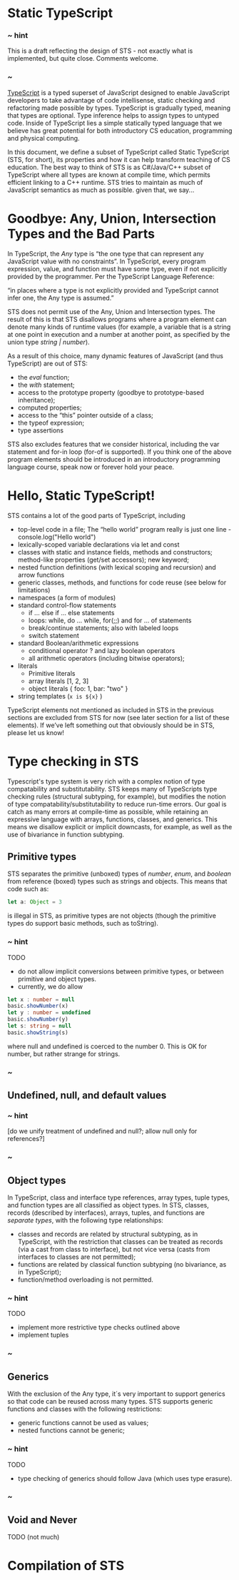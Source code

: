 # Static TypeScript

### ~ hint

This is a draft reflecting the design of STS - not exactly what is implemented, but quite close.
Comments welcome. 

### ~ 

[TypeScript](http://typescriptlang.org) is a typed superset of JavaScript designed to enable JavaScript developers 
to take advantage of code intellisense,
static checking and refactoring made possible by types.  TypeScript is gradually typed, meaning that types are optional. 
Type inference helps to assign types to untyped code. Inside of TypeScript lies a simple statically typed language that 
we believe has great potential for both introductory CS education, programming and physical computing. 

In this document, we define a subset of TypeScript called Static TypeScript (STS, for short), 
its properties and how it can help transform teaching of CS education. 
The best way to think of STS is as C#/Java/C++ subset of TypeScript where all types are known at compile time,
which permits efficient linking to a C++ runtime. STS tries to maintain as much of JavaScript semantics as much as possible.
given that, we say... 

# Goodbye: Any, Union, Intersection Types and the Bad Parts 

In TypeScript, the *Any* type is “the one type that can represent any JavaScript value with no constraints”. 
In TypeScript, every program expression, value, and function must have some type, even if not explicitly 
provided by the programmer. Per the TypeScript Language Reference:

  “in places where a type is not explicitly provided and TypeScript cannot infer one, the Any type is assumed.”

STS does not permit use of the Any, Union and Intersection types.  The result of this is that
STS disallows programs where a program element can denote many kinds of runtime values 
(for example, a variable that is a string at one point in execution and a number at another point, 
as specified by the union type *string | number*).

As a result of this choice, many dynamic features of JavaScript (and thus TypeScript) are out of STS: 
* the *eval* function;
* the *with* statement;
* access to the prototype property (goodbye to prototype-based inheritance);
* computed properties;
* access to the “this” pointer outside of a class;
* the typeof expression;
* type assertions

STS also excludes features that we consider historical, 
including the var statement and for-in loop (for-of is supported).
If you think one of the above program elements should be introduced in an introductory programming
language course, speak now or forever hold your peace.

# Hello, Static TypeScript!

STS contains a lot of the good parts of TypeScript, including
* top-level code in a file; The “hello world” program really is just one line - console.log("Hello world")
* lexically-scoped variable declarations via let and const
* classes with static and instance fields, methods and constructors; method-like properties (get/set accessors); new keyword;
* nested function definitions (with lexical scoping and recursion) and arrow functions
* generic classes, methods, and functions for code reuse (see below for limitations)
* namespaces (a form of modules) 
* standard control-flow statements
  * if ... else if ... else statements
  * loops: while, do ... while, for(;;) and for ... of statements
  * break/continue statements; also with labeled loops
  * switch statement
* standard Boolean/arithmetic expressions
  * conditional operator ? and lazy boolean operators
  * all arithmetic operators (including bitwise operators);
* literals
  * Primitive literals
  * array literals [1, 2, 3]
  * object literals { foo: 1, bar: "two" }
* string templates (`x is ${x}` )

TypeScript elements not mentioned as included in STS in the previous sections are excluded from STS 
for now (see later section for a list of these elements). 
If we’ve left something out that obviously should be in STS, please let us know!


# Type checking in STS

Typescript's type system is very rich with a complex notion of type compatability and substitutability.
STS keeps many of TypeScripts type checking rules (structural subtyping, for example), but modifies 
the notion of type compatability/substitutability to reduce 
run-time errors. Our goal is catch as many errors at compile-time as possible, while retaining
an expressive language with arrays, functions, classes, and generics. This means we disallow explicit or
implicit downcasts, for example, as well as the use of bivariance in function subtyping. 

## Primitive types

STS separates the primitive (unboxed) types of *number*, *enum*, and *boolean* from reference (boxed) types 
such as strings and objects. This means that code such as:
```typescript
let a: Object = 3
```
is illegal in STS, as primitive types are not objects (though the primitive types do support basic methods,
such as toString). 

### ~ hint
TODO 
- do not allow implicit conversions between primitive types, or between primitive and object types.
- currently, we do allow
```typeScript
let x : number = null
basic.showNumber(x)
let y : number = undefined
basic.showNumber(y)
let s: string = null
basic.showString(s)
```
where null and undefined is coerced to the number 0. This is OK for number, but rather strange for strings. 
### ~

## Undefined, null, and default values

### ~ hint
[do we unify treatment of undefined and null?; allow null only for references?]
### ~

## Object types

In TypeScript, class and interface type references, array types, tuple types, and function types are all 
classified as object types. In STS, classes, records (described by interfaces), arrays, tuples, and functions
are *separate types*, with the following type relationships:
* classes and records are related by structural subtyping, as in TypeScript, with the 
  restriction that classes can be treated as records (via a cast from class to interface), but not vice versa 
  (casts from interfaces to classes are not permitted);
* functions are related by classical function subtyping (no bivariance, as in TypeScript); 
* function/method overloading is not permitted.

### ~ hint
TODO
* implement more restrictive type checks outlined above
* implement tuples
### ~

## Generics

With the exclusion of the Any type, it´s very important to support generics so that code can be reused
across many types. STS supports generic functions and classes with the following restrictions:
* generic functions cannot be used as values;
* nested functions cannot be generic;

### ~ hint
TODO
* type checking of generics should follow Java (which uses type erasure).
### ~

## Void and Never

TODO (not much)

# Compilation of STS
